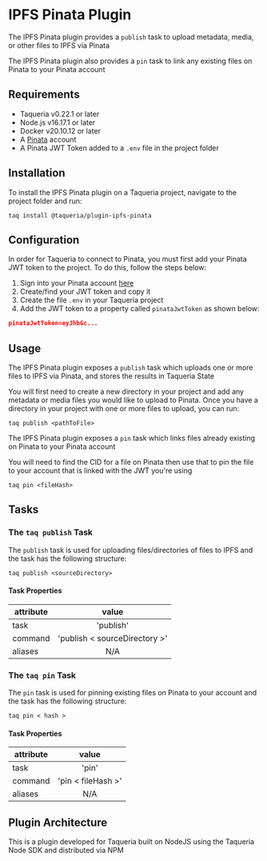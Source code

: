 # IPFS Pinata Plugin

The IPFS Pinata plugin provides a `publish` task to upload metadata, media, or other files to IPFS via Pinata

The IPFS Pinata plugin also provides a `pin` task to link any existing files on Pinata to your Pinata account


 
## Requirements

- Taqueria v0.22.1 or later
- Node.js v16.17.1 or later
- Docker v20.10.12 or later
- A [Pinata](https://app.pinata.cloud) account
- A Pinata JWT Token added to a `.env` file in the project folder

## Installation

To install the IPFS Pinata plugin on a Taqueria project, navigate to the project folder and run:
```shell
taq install @taqueria/plugin-ipfs-pinata
```

## Configuration

In order for Taqueria to connect to Pinata, you must first add your Pinata JWT token to the project. To do this, follow the steps below:

1. Sign into your Pinata account [here](https://app.pinata.cloud/signin)
2. Create/find your JWT token and copy it
3. Create the file `.env` in your Taqueria project
4. Add the JWT token to a property called `pinataJwtToken` as shown below:

```json
pinataJwtToken=eyJhbGc...
```

## Usage

The IPFS Pinata plugin exposes a `publish` task which uploads one or more files to IPFS via Pinata, and stores the results in Taqueria State

You will first need to create a new directory in your project and add any metadata or media files you would like to upload to Pinata. Once you have a directory in your project with one or more files to upload, you can run:

```shell
taq publish <pathToFile>
```

The IPFS Pinata plugin exposes a `pin` task which links files already existing on Pinata to your Pinata account

You will need to find the CID for a file on Pinata then use that to pin the file to your account that is linked with the JWT you're using

```shell
taq pin <fileHash>
```

## Tasks

### The `taq publish` Task

The `publish` task is used for uploading files/directories of files to IPFS and the task has the following structure:

```shell
taq publish <sourceDirectory>
```

#### Task Properties

|  attribute |  value                          | 
|------------|:-------------------------------:|
|  task      | 'publish'                       | 
|  command   | 'publish < sourceDirectory >'   | 
|  aliases   | N/A                             |  

### The `taq pin` Task

The `pin` task is used for pinning existing files on Pinata to your account and the task has the following structure:

```shell
taq pin < hash >
```

#### Task Properties

|  attribute |  value                          | 
|------------|:-------------------------------:|
|  task      | 'pin'                           | 
|  command   | 'pin < fileHash >'              | 
|  aliases   | N/A                             |  


## Plugin Architecture

This is a plugin developed for Taqueria built on NodeJS using the Taqueria Node SDK and distributed via NPM
